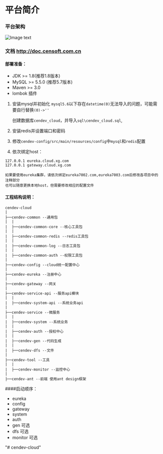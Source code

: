 # 平台简介
### 平台架构
![Image text](http://git.censoft.com.cn/cendev-cloud/cendev-cloud/raw/master/doc/censoft-cloud.png)
### 文档 http://doc.censoft.com.cn


#### 部署准备：

- JDK >= 1.8(推荐1.8版本)
- MySQL >= 5.5.0 (推荐5.7版本)
- Maven >= 3.0
- lombok 插件

1. 安装mysql并初始化
`mysql5.6`以下存在`datetime(0)`无法导入的问题，可能需要自行替换`(0)->''`

    创建数据库`cendev_cloud`，并导入`sql\cendev_cloud.sql`,

2. 安装redis并设置端口和密码

3. 修改`cendev-config/src/main/resources/config`中`mysql`和`redis`配置

4. 依次绑定host：
```bash
127.0.0.1 eureka.cloud.xg.com
127.0.0.1 gateway.cloud.xg.com
```
    如果要使用eureka集群，请依次绑定eureka7002.com,eureka7003.com后修改各项目中的注释部分
    也可以随意更换本地host，但需要修改相应的配置文件
    
#### 工程结构说明：
```
cendev-cloud
|
├──cendev-common --通用包
|  |
|  ├──cendev-common-core --核心工具包
|  |
|  ├──cendev-common-redis --redis工具包
|  |
|  ├──cendev-common-log --日志工具包
|  |
|  ├──cendev-common-auth --权限工具包
|
├──cendev-config --cloud统一配置中心
|
├──cendev-eureka --注册中心
|
├──cendev-gateway --网关
|
├──cendev-service-api --服务api模块
|  |
|  ├──cendev-system-api --系统业务api
|
├──cendev-service --微服务
|  |
|  ├──cendev-system --系统业务
|  |
|  ├──cendev-auth --授权中心
|  |
|  ├──cendev-gen --代码生成
|  |
|  ├──cendev-dfs --文件
|
├──cendev-tool --工具
|  |
|  ├──cendev-monitor --监控中心
|
├──cendev-ant --前端 使用ant design框架

```



####启动顺序：
- eureka
- config
- gateway
- system
- auth
- gen 可选
- dfs 可选
- monitor 可选


"# cendev-cloud" 
